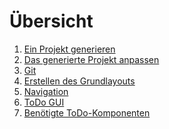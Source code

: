 # Übersicht
1) [Ein Projekt generieren](./setup_project.md)
2) [Das generierte Projekt anpassen](./cleanup_project.md)
3) [Git](./git.md)
4) [Erstellen des Grundlayouts](./basic_layout.md)
5) [Navigation](./navigation.md)
6) [ToDo GUI](./materialui_introduction.md)
7) [Benötigte ToDo-Komponenten](./needed_todo_components.md)